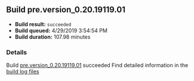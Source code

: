 ## Build pre.version_0.20.19119.01
- **Build result:** `succeeded`
- **Build queued:** 4/29/2019 3:54:54 PM
- **Build duration:** 107.98 minutes
### Details
Build [pre.version_0.20.19119.01](https://winappstudio.visualstudio.com/web/build.aspx?pcguid=a4ef43be-68ce-4195-a619-079b4d9834c2&builduri=vstfs%3a%2f%2f%2fBuild%2fBuild%2f27850) succeeded
Find detailed information in the [build log files](https://uwpctdiags.blob.core.windows.net/buildlogs/pre.version_0.20.19119.01_logs.zip)

